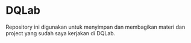 # DQLab
Repository ini digunakan untuk menyimpan dan membagikan materi dan project yang sudah saya kerjakan di DQLab.
